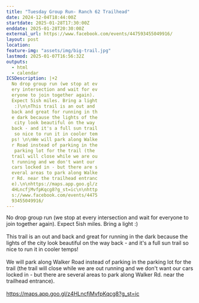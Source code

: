 ```yaml
---
title: "Tuesday Group Run- Ranch 62 Trailhead"
date: 2024-12-04T18:44:00Z
startdate: 2025-01-28T17:30:00Z
enddate: 2025-01-28T20:30:00Z
external_url: https://www.facebook.com/events/447593455049916/
layout: post
location: 
feature-img: "assets/img/big-trail.jpg"
lastmod: 2025-01-07T16:56:32Z
outputs:
  - html
  - calendar
ICSDescription: |+2
  No drop group run (we stop at ev  ery intersection and wait for ev  eryone to join together again).   Expect 5ish miles. Bring a light   :)\n\nThis trail is an out and   back and great for running in th  e dark because the lights of the   city look beautiful on the way   back - and it's a full sun trail   so nice to run it in cooler tem  ps! \n\nWe will park along Walke  r Road instead of parking in the   parking lot for the trail (the   trail will close while we are ou  t running and we don't want our   cars locked in - but there are s  everal areas to park along Walke  r Rd. near the trailhead entranc  e).\n\nhttps://maps.app.goo.gl/z  4HLncfjMvfpKqcg8?g_st=ic\n\nhttp  s://www.facebook.com/events/4475  93455049916/
---
```


No drop group run (we stop at every intersection and wait for everyone to join together again). Expect 5ish miles. Bring a light &#58;)<br>
  <br>
  This trail is an out and back and great for running in the dark because the lights of the city look beautiful on the way back - and it's a full sun trail so nice to run it in cooler temps! <br>
  <br>
  We will park along Walker Road instead of parking in the parking lot for the trail (the trail will close while we are out running and we don't want our cars locked in - but there are several areas to park along Walker Rd. near the trailhead entrance).<br>
  <br>
  [https://maps.app.goo.gl/z4HLncfjMvfpKqcg8?g_st=ic<br>
](https://maps.app.goo.gl/z4HLncfjMvfpKqcg8?g_st=ic<br>
)  <br>
  
